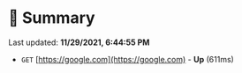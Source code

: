 # 📖 Summary
Last updated: **11/29/2021, 6:44:55 PM**

- `GET` [https://google.com](https://google.com) - **Up** (611ms)

